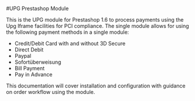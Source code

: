 #UPG Prestashop Module

This is the UPG module for Prestashop 1.6 to process payments using the Upg Iframe facilities for PCI compliance.
The single module allows for using the following payment methods in a single module:
* Credit/Debit Card with and without 3D Secure
* Direct Debit
* Paypal
* Sofortüberweisung
* Bill Payment
* Pay in Advance

This documentation will cover installation and configuration with guidance on order workflow using the module.